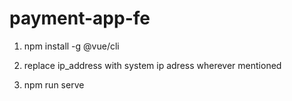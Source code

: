 # payment-app-fe

1. npm install -g @vue/cli

2. replace ip_address with system ip adress wherever mentioned

3. npm run serve